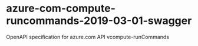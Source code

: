# azure-com-compute-runcommands-2019-03-01-swagger
OpenAPI specification for azure.com API vcompute-runCommands

